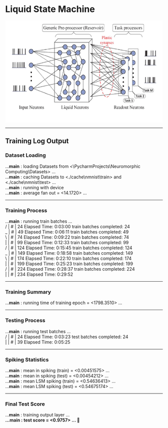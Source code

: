 # Liquid State Machine
<img src="LSM.png" />

---
## Training Log Output

### Dataset Loading
...__main__                 : loading Datasets from <\PycharmProjects\Neuromorphic Computing\Datasets> ... <br>
...__main__                 : caching Datasets to <./cache\nmnist\train> and <./cache\nmnist\test> ... <br>
...__main__                 : running with <cpu> device <br>
...__main__                 : average fan out = <14.1720> ... <br>

---

### **Training Process**
...__main__                 : running train batches ... <br>
/ |         #                                        |  24  Elapsed Time: 0:03:00  train batches completed:  24 <br>
_ |                #                                 |  49  Elapsed Time: 0:06:11  train batches completed:  49 <br>
\ |                         #                        |  74  Elapsed Time: 0:09:22  train batches completed:  74 <br>
| |                                      #           |  99  Elapsed Time: 0:12:33  train batches completed:  99 <br>
/ |                                                # | 124  Elapsed Time: 0:15:45  train batches completed: 124 <br>
_ |                #                                | 149  Elapsed Time: 0:18:58  train batches completed: 149 <br>
\ |                    #                            | 174  Elapsed Time: 0:22:10  train batches completed: 174 <br>
| |                                                # | 199  Elapsed Time: 0:25:23  train batches completed: 199 <br>
/ |                       #                         | 224  Elapsed Time: 0:28:37  train batches completed: 224 <br>
| |     #                                           | 234  Elapsed Time: 0:29:52 <br>

---

### **Training Summary**
...__main__                 : running time of training epoch = <1798.3510> ... <br>

---

### **Testing Process**
...__main__                 : running test batches ... <br>
/ |                                 #                |  24  Elapsed Time: 0:03:23  test batches completed:  24 <br>
| |                                        #         |  39  Elapsed Time: 0:05:25 <br>

---

### **Spiking Statistics**
...__main__                 : mean in spiking (train) = <0.00451575> ... <br>
...__main__                 : mean in spiking (test) = <0.00454212> ... <br>
...__main__                 : mean LSM spiking (train) = <0.54636413> ... <br>
...__main__                 : mean LSM spiking (test) = <0.54675174> ... <br>

---

### **Final Test Score**
...__main__                 : training output layer ... <br>
**...__main__                 : test score = <0.9757> ... 🎯**<br>
